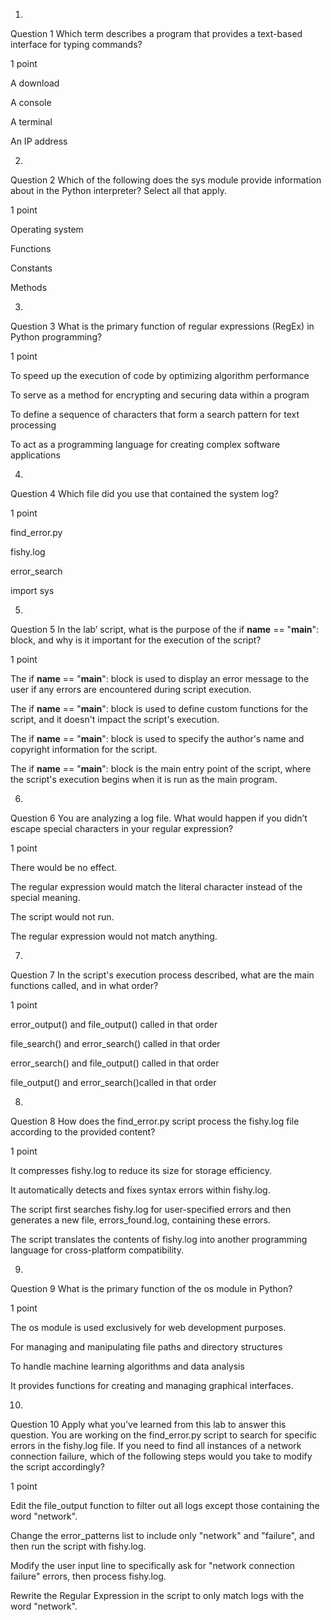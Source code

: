 
1.
Question 1
Which term describes a program that provides a text-based interface for typing commands? 

1 point

A download


A console


A terminal


An IP address

2.
Question 2
Which of the following does the sys module provide information about in the Python interpreter? Select all that apply.

1 point

Operating system


Functions


Constants


Methods

3.
Question 3
What is the primary function of regular expressions (RegEx) in Python programming?

1 point

To speed up the execution of code by optimizing algorithm performance


To serve as a method for encrypting and securing data within a program


To define a sequence of characters that form a search pattern for text processing


To act as a programming language for creating complex software applications

4.
Question 4
Which file did you use that contained the system log?

1 point

find_error.py


fishy.log


error_search


import sys

5.
Question 5
In the lab’ script, what is the purpose of the if __name__ == "__main__": block, and why is it important for the execution of the script?

1 point

The if __name__ == "__main__": block is used to display an error message to the user if any errors are encountered during script execution.


The if __name__ == "__main__": block is used to define custom functions for the script, and it doesn't impact the script's execution.


The if __name__ == "__main__": block is used to specify the author's name and copyright information for the script.


The if __name__ == "__main__": block is the main entry point of the script, where the script's execution begins when it is run as the main program.

6.
Question 6
You are analyzing a log file. What would happen if you didn’t escape special characters in your regular expression? 

1 point

There would be no effect.


The regular expression would match the literal character instead of the special meaning.


The script would not run.


The regular expression would not match anything.

7.
Question 7
In the script's execution process described, what are the main functions called, and in what order?

1 point

error_output() and file_output() called in that order


file_search() and error_search() called in that order


error_search() and file_output() called in that order 


file_output() and error_search()called in that order

8.
Question 8
How does the find_error.py script process the fishy.log file according to the provided content?

1 point

It compresses fishy.log to reduce its size for storage efficiency.


It automatically detects and fixes syntax errors within fishy.log.


The script first searches fishy.log for user-specified errors and then generates a new file, errors_found.log, containing these errors.


The script translates the contents of fishy.log into another programming language for cross-platform compatibility.

9.
Question 9
What is the primary function of the os module in Python?

1 point

The os module is used exclusively for web development purposes.


For managing and manipulating file paths and directory structures


To handle machine learning algorithms and data analysis


It provides functions for creating and managing graphical interfaces.

10.
Question 10
Apply what you’ve learned from this lab to answer this question. You are working on the find_error.py script to search for specific errors in the fishy.log file. If you need to find all instances of a network connection failure, which of the following steps would you take to modify the script accordingly?

1 point

Edit the file_output function to filter out all logs except those containing the word "network".


Change the error_patterns list to include only "network" and "failure", and then run the script with fishy.log.


Modify the user input line to specifically ask for "network connection failure" errors, then process fishy.log.


Rewrite the Regular Expression in the script to only match logs with the word "network".